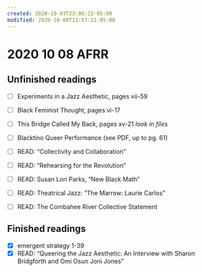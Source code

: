 ```yaml
---
created: 2020-10-03T23:06:22-05:00
modified: 2020-10-08T12:57:21-05:00
---
```


# 2020 10 08 AFRR

## Unfinished readings
- [ ] Experiments in a Jazz Aesthetic, pages vii-59
- [ ] Black Feminist Thought, pages vi-17
- [ ] This Bridge Called My Back, pages xv-21 *look in files*
- [ ] Blacktino Queer Performance (see PDF, up to pg. 61)
- [ ] READ: “Collectivity and Collaboration”
- [ ] READ: “Rehearsing for the Revolution”
- [ ] READ: Susan Lori Parks, “New Black Math”
- [ ] READ: Theatrical Jazz: “The Marrow: Laurie Carlos”
- [ ] READ: The Combahee River Collective Statement


## Finished readings

- [x] emergent strategy 1-39
- [x] READ: “Queering the Jazz Aesthetic: An Interview with Sharon Bridgforth and Omi Osun Joni Jones”